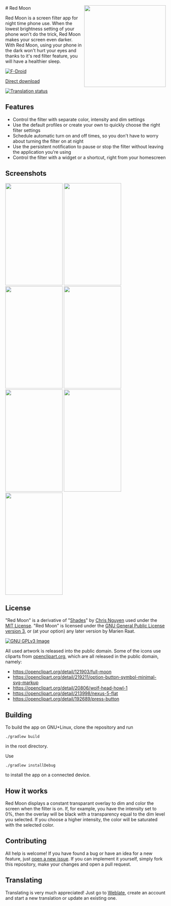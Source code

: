 <img align="right" height="256" src="https://lut.im/3IqLwsAZWH/piFLRMOgNLWmiqB8.png">
# Red Moon 

Red Moon is a screen filter app for night time phone use. When the
lowest brightness setting of your phone won't do the trick, Red Moon
makes your screen even darker. With Red Moon, using your phone in the
dark won't hurt your eyes and thanks to it's red filter feature, you
will have a healthier sleep.

[![F-Droid](https://f-droid.org/wiki/images/0/06/F-Droid-button_get-it-on.png)](https://f-droid.org/repository/browse/?fdid=com.jmstudios.redmoon)

[Direct download](https://github.com/raatmarien/red-moon/releases/download/v2.7.4/red-moon-v2.7.4.apk)

[![Translation status](https://hosted.weblate.org/widgets/red-moon/-/svg-badge.svg)](https://hosted.weblate.org/engage/red-moon/?utm_source=widget)

## Features

* Control the filter with separate color, intensity and dim settings
* Use the default profiles or create your own to quickly choose the
right filter settings
* Schedule automatic turn on and off times, so you don't have to worry
about turning the filter on at night
* Use the persistent notification to pause or stop the filter without
leaving the application you're using
* Control the filter with a widget or a shortcut, right from your
homescreen

## Screenshots

<img src="https://lut.im/OiN16OuV2i/8Q3EWSlBTusiIYy6.png" width="180" height="320" />
<img src="https://lut.im/jtnrvFKcg7/P2qXtOeIFehZiquu.png" width="180" height="320" />
<img src="https://lut.im/Wfol7UhVJc/GQ7MkuNhg5mKjcxg.png" width="180" height="320" />
<img src="https://lut.im/5bxAfD7nwF/x4K5KR9yBTNqqxC5.png" width="180" height="320" />
<img src="https://lut.im/MpAf2riWO1/evmCy7ZdnLq5ol3w.png" width="180" height="320" />
<img src="https://lut.im/fmyFJXPj7h/iPi9QoFhjZATSqzH.png" width="180" height="320" />
<img src="https://lut.im/n43HkAuKDH/hQHSONsBjJRRZKDE.png" width="180" height="320" />

## License

"Red Moon" is a derivative of
"[Shades](https://github.com/cngu/shades)" by
[Chris Nguyen](https://github.com/cngu) used under the
[MIT License](https://github.com/cngu/shades/blob/e240edc1df3e6dd319cd475a739570ff8367d7f8/LICENSE). "Red
Moon" is licensed under the
[GNU General Public License version 3](https://www.gnu.org/licenses/gpl-3.0.html),
or (at your option) any later version by Marien Raat.

[![GNU GPLv3 Image](https://www.gnu.org/graphics/gplv3-127x51.png)](http://www.gnu.org/licenses/gpl-3.0.en.html)

All used artwork is released into the public domain. Some of the icons
use cliparts from [openclipart.org](https://openclipart.org/), which
are all released in the public domain, namely:
* https://openclipart.org/detail/121903/full-moon
* https://openclipart.org/detail/219211/option-button-symbol-minimal-svg-markup
* https://openclipart.org/detail/20806/wolf-head-howl-1
* https://openclipart.org/detail/213998/nexus-5-flat
* https://openclipart.org/detail/192689/press-button

## Building

To build the app on GNU+Linux, clone the repository and run

``` ./gradlew build ```

in the root directory.

Use

``` ./gradlew installDebug ```

to install the app on a connected device.

## How it works

Red Moon displays a constant transparant overlay to dim and color the
screen when the filter is on. If, for example, you have the intensity
set to 0%, then the overlay will be black with a transparency equal to
the dim level you selected. If you choose a higher intensity, the
color will be saturated with the selected color.

## Contributing

All help is welcome! If you have found a bug or have an idea for a new
feature, just
[open a new issue](https://github.com/raatmarien/red-moon/issues/new). If
you can implement it yourself, simply fork this repository, make your
changes and open a pull request.

## Translating

Translating is very much appreciated! Just go to
[Weblate](https://hosted.weblate.org/projects/red-moon/strings/), create
an account and start a new translation or update an existing one.
